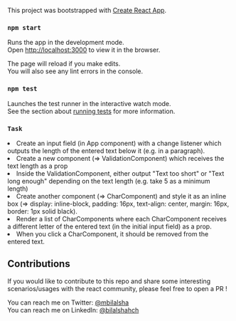 This project was bootstrapped with [Create React App](https://github.com/facebook/create-react-app).

### `npm start`

Runs the app in the development mode.<br />
Open [http://localhost:3000](http://localhost:3000) to view it in the browser.

The page will reload if you make edits.<br />
You will also see any lint errors in the console.

### `npm test`

Launches the test runner in the interactive watch mode.<br />
See the section about [running tests](https://facebook.github.io/create-react-app/docs/running-tests) for more information.

### `Task`
<li>Create an input field (in App component) with a change listener which outputs the length of the entered text below it (e.g. in a paragraph).</li>
<li>Create a new component (=> ValidationComponent) which receives the text length as a prop</li>
<li>Inside the ValidationComponent, either output "Text too short" or "Text long enough" depending on the text length (e.g. take 5 as a minimum length)</li>
<li>Create another component (=> CharComponent) and style it as an inline box (=> display: inline-block, padding: 16px, text-align: center, margin: 16px, border: 1px solid black).</li>
<li>Render a list of CharComponents where each CharComponent receives a different letter of the entered text (in the initial input field) as a prop.</li>
<li>When you click a CharComponent, it should be removed from the entered text.</li>

## Contributions

If you would like to contribute to this repo and share some interesting scenarios/usages with the react community, please feel free to open a PR !

You can reach me on Twitter: [@mbilalsha](https://twitter.com/mbilalsha)<br />
You can reach me on LinkedIn: [@bilalshahch](https://www.linkedin.com/in/mbshahch/)